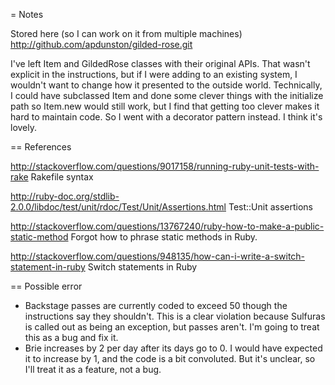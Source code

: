 = Notes

Stored here (so I can work on it from multiple machines)
http://github.com/apdunston/gilded-rose.git

I've left Item and GildedRose classes with their original APIs. That wasn't explicit in the instructions, but if I were adding to an existing system, I wouldn't want to change how it presented to the outside world. Technically, I could have subclassed Item and done some clever things with the initialize path so Item.new would still work, but I find that getting too clever makes it hard to maintain code. So I went with a decorator pattern instead. I think it's lovely.

== References

http://stackoverflow.com/questions/9017158/running-ruby-unit-tests-with-rake
Rakefile syntax

http://ruby-doc.org/stdlib-2.0.0/libdoc/test/unit/rdoc/Test/Unit/Assertions.html
Test::Unit assertions

http://stackoverflow.com/questions/13767240/ruby-how-to-make-a-public-static-method
Forgot how to phrase static methods in Ruby.

http://stackoverflow.com/questions/948135/how-can-i-write-a-switch-statement-in-ruby
Switch statements in Ruby

== Possible error

* Backstage passes are currently coded to exceed 50 though the instructions say they shouldn't. This is a clear violation because Sulfuras is called out as being an exception, but passes aren't. I'm going to treat this as a bug and fix it.
* Brie increases by 2 per day after its days go to 0. I would have expected it to increase by 1, and the code is a bit convoluted. But it's unclear, so I'll treat it as a feature, not a bug.
